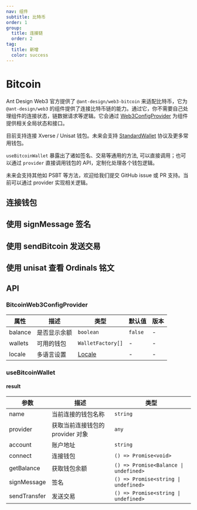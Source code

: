 ```yaml
---
nav: 组件
subtitle: 比特币
order: 1
group:
  title: 连接链
  order: 2
tag:
  title: 新增
  color: success
---
```


# Bitcoin

Ant Design Web3 官方提供了 `@ant-design/web3-bitcoin` 来适配比特币，它为 `@ant-design/web3` 的组件提供了连接比特币链的能力。通过它，你不需要自己处理组件的连接状态，链数据请求等逻辑。它会通过 [Web3ConfigProvider](../web3-config-provider/index.zh-CN.md) 为组件提供相关全局状态和接口。

目前支持连接 Xverse / Unisat 钱包。未来会支持 [StandardWallet](https://github.com/ExodusMovement/bitcoin-wallet-standard) 协议及更多常用钱包。

`useBitcoinWallet` 暴露出了诸如签名、交易等通用的方法, 可以直接调用；也可以通过 `provider` 直接调用钱包的 API，定制化处理各个钱包逻辑。

未来会支持其他如 PSBT 等方法，欢迎给我们提交 GitHub issue 或 PR 支持。当前可以通过 provider 实现相关逻辑。

## 连接钱包

<code src="./demos/basic.tsx"></code>

## 使用 signMessage 签名

<code src="./demos/sign-message.tsx"></code>

## 使用 sendBitcoin 发送交易

<code src="./demos/send-transfer.tsx"></code>

## 使用 unisat 查看 Ordinals 铭文

<code src="./demos/get-inscriptions.tsx"></code>

## API

### BitcoinWeb3ConfigProvider

| 属性 | 描述 | 类型 | 默认值 | 版本 |
| --- | --- | --- | --- | --- |
| balance | 是否显示余额 | `boolean` | `false` | - |
| wallets | 可用的钱包 | `WalletFactory[]` | - | - |
| locale | 多语言设置 | [Locale](https://github.com/ant-design/ant-design-web3/blob/main/packages/common/src/locale/zh_CN.ts) | - | - |

### useBitcoinWallet

#### result

| 参数         | 描述                             | 类型                                  |
| ------------ | -------------------------------- | ------------------------------------- |
| name         | 当前连接的钱包名称               | `string`                              |
| provider     | 获取当前连接钱包的 provider 对象 | `any`                                 |
| account      | 账户地址                         | `string`                              |
| connect      | 连接钱包                         | `() => Promise<void>`                 |
| getBalance   | 获取钱包余额                     | `() => Promise<Balance \| undefined>` |
| signMessage  | 签名                             | `() => Promise<string \| undefined>`  |
| sendTransfer | 发送交易                         | `() => Promise<string \| undefined>`  |
